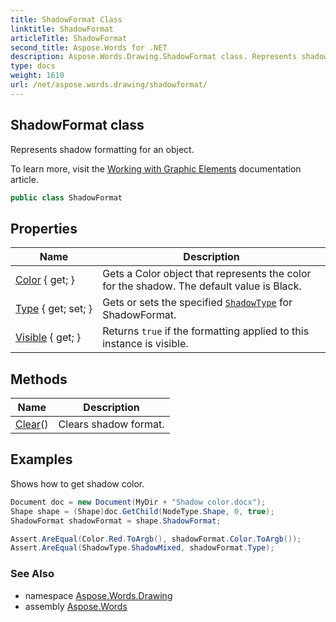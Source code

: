 ```yaml
---
title: ShadowFormat Class
linktitle: ShadowFormat
articleTitle: ShadowFormat
second_title: Aspose.Words for .NET
description: Aspose.Words.Drawing.ShadowFormat class. Represents shadow formatting for an object in C#.
type: docs
weight: 1610
url: /net/aspose.words.drawing/shadowformat/
---
```

## ShadowFormat class

Represents shadow formatting for an object.

To learn more, visit the [Working with Graphic Elements](https://docs.aspose.com/words/net/working-with-graphic-elements/) documentation article.

```csharp
public class ShadowFormat
```

## Properties

| Name | Description |
| --- | --- |
| [Color](../../aspose.words.drawing/shadowformat/color/) { get; } | Gets a Color object that represents the color for the shadow. The default value is Black. |
| [Type](../../aspose.words.drawing/shadowformat/type/) { get; set; } | Gets or sets the specified [`ShadowType`](../shadowtype/) for ShadowFormat. |
| [Visible](../../aspose.words.drawing/shadowformat/visible/) { get; } | Returns `true` if the formatting applied to this instance is visible. |

## Methods

| Name | Description |
| --- | --- |
| [Clear](../../aspose.words.drawing/shadowformat/clear/)() | Clears shadow format. |

## Examples

Shows how to get shadow color.

```csharp
Document doc = new Document(MyDir + "Shadow color.docx");
Shape shape = (Shape)doc.GetChild(NodeType.Shape, 0, true);
ShadowFormat shadowFormat = shape.ShadowFormat;

Assert.AreEqual(Color.Red.ToArgb(), shadowFormat.Color.ToArgb());
Assert.AreEqual(ShadowType.ShadowMixed, shadowFormat.Type);
```

### See Also

* namespace [Aspose.Words.Drawing](../../aspose.words.drawing/)
* assembly [Aspose.Words](../../)
